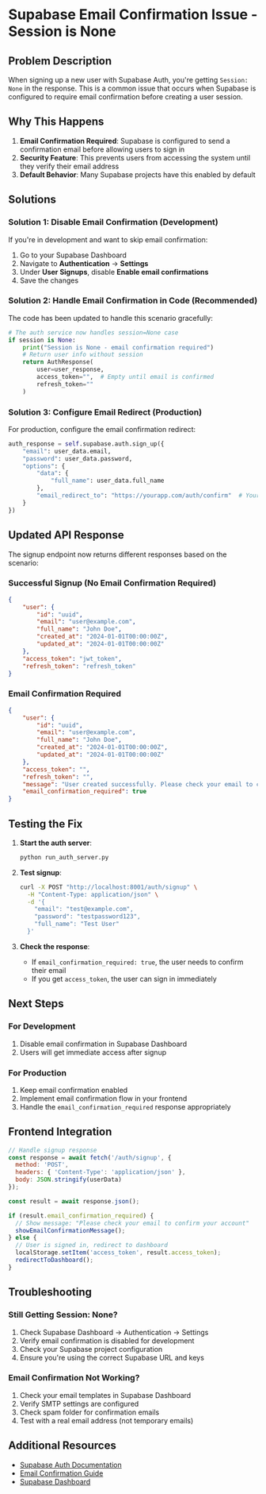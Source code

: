 # Supabase Email Confirmation Issue - Session is None

## Problem Description

When signing up a new user with Supabase Auth, you're getting `Session: None` in the response. This is a common issue that occurs when Supabase is configured to require email confirmation before creating a user session.

## Why This Happens

1. **Email Confirmation Required**: Supabase is configured to send a confirmation email before allowing users to sign in
2. **Security Feature**: This prevents users from accessing the system until they verify their email address
3. **Default Behavior**: Many Supabase projects have this enabled by default

## Solutions

### Solution 1: Disable Email Confirmation (Development)

If you're in development and want to skip email confirmation:

1. Go to your Supabase Dashboard
2. Navigate to **Authentication** → **Settings**
3. Under **User Signups**, disable **Enable email confirmations**
4. Save the changes

### Solution 2: Handle Email Confirmation in Code (Recommended)

The code has been updated to handle this scenario gracefully:

```python
# The auth service now handles session=None case
if session is None:
    print("Session is None - email confirmation required")
    # Return user info without session
    return AuthResponse(
        user=user_response,
        access_token="",  # Empty until email is confirmed
        refresh_token=""
    )
```

### Solution 3: Configure Email Redirect (Production)

For production, configure the email confirmation redirect:

```python
auth_response = self.supabase.auth.sign_up({
    "email": user_data.email,
    "password": user_data.password,
    "options": {
        "data": {
            "full_name": user_data.full_name
        },
        "email_redirect_to": "https://yourapp.com/auth/confirm"  # Your confirmation page
    }
})
```

## Updated API Response

The signup endpoint now returns different responses based on the scenario:

### Successful Signup (No Email Confirmation Required)
```json
{
    "user": {
        "id": "uuid",
        "email": "user@example.com",
        "full_name": "John Doe",
        "created_at": "2024-01-01T00:00:00Z",
        "updated_at": "2024-01-01T00:00:00Z"
    },
    "access_token": "jwt_token",
    "refresh_token": "refresh_token"
}
```

### Email Confirmation Required
```json
{
    "user": {
        "id": "uuid",
        "email": "user@example.com",
        "full_name": "John Doe",
        "created_at": "2024-01-01T00:00:00Z",
        "updated_at": "2024-01-01T00:00:00Z"
    },
    "access_token": "",
    "refresh_token": "",
    "message": "User created successfully. Please check your email to confirm your account before signing in.",
    "email_confirmation_required": true
}
```

## Testing the Fix

1. **Start the auth server**:
   ```bash
   python run_auth_server.py
   ```

2. **Test signup**:
   ```bash
   curl -X POST "http://localhost:8001/auth/signup" \
     -H "Content-Type: application/json" \
     -d '{
       "email": "test@example.com",
       "password": "testpassword123",
       "full_name": "Test User"
     }'
   ```

3. **Check the response**:
   - If `email_confirmation_required: true`, the user needs to confirm their email
   - If you get `access_token`, the user can sign in immediately

## Next Steps

### For Development
1. Disable email confirmation in Supabase Dashboard
2. Users will get immediate access after signup

### For Production
1. Keep email confirmation enabled
2. Implement email confirmation flow in your frontend
3. Handle the `email_confirmation_required` response appropriately

## Frontend Integration

```javascript
// Handle signup response
const response = await fetch('/auth/signup', {
  method: 'POST',
  headers: { 'Content-Type': 'application/json' },
  body: JSON.stringify(userData)
});

const result = await response.json();

if (result.email_confirmation_required) {
  // Show message: "Please check your email to confirm your account"
  showEmailConfirmationMessage();
} else {
  // User is signed in, redirect to dashboard
  localStorage.setItem('access_token', result.access_token);
  redirectToDashboard();
}
```

## Troubleshooting

### Still Getting Session: None?
1. Check Supabase Dashboard → Authentication → Settings
2. Verify email confirmation is disabled for development
3. Check your Supabase project configuration
4. Ensure you're using the correct Supabase URL and keys

### Email Confirmation Not Working?
1. Check your email templates in Supabase Dashboard
2. Verify SMTP settings are configured
3. Check spam folder for confirmation emails
4. Test with a real email address (not temporary emails)

## Additional Resources

- [Supabase Auth Documentation](https://supabase.com/docs/guides/auth)
- [Email Confirmation Guide](https://supabase.com/docs/guides/auth/auth-email)
- [Supabase Dashboard](https://app.supabase.com)
